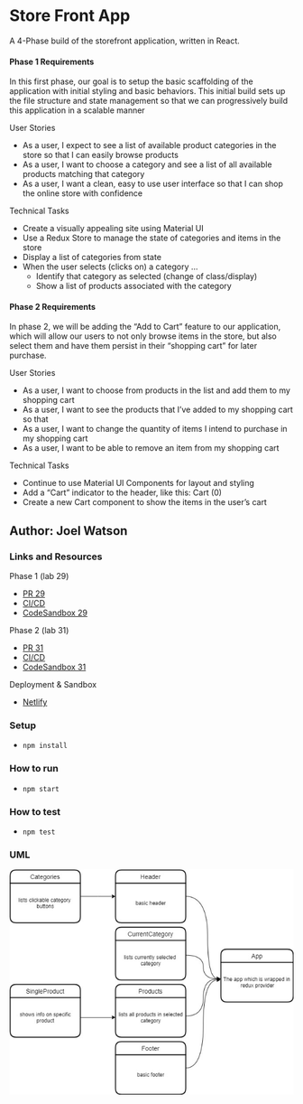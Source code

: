 # Store Front App

A 4-Phase build of the storefront application, written in React.

#### Phase 1 Requirements

In this first phase, our goal is to setup the basic scaffolding of the
application with initial styling and basic behaviors. This initial build sets up
the file structure and state management so that we can progressively build this
application in a scalable manner

User Stories

- As a user, I expect to see a list of available product categories in the store so that I can easily browse products
- As a user, I want to choose a category and see a list of all available products matching that category
- As a user, I want a clean, easy to use user interface so that I can shop the online store with confidence

Technical Tasks

- Create a visually appealing site using Material UI
- Use a Redux Store to manage the state of categories and items in the store
- Display a list of categories from state
- When the user selects (clicks on) a category …
  - Identify that category as selected (change of class/display)
  - Show a list of products associated with the category

#### Phase 2 Requirements

In phase 2, we will be adding the “Add to Cart” feature to our application, which
will allow our users to not only browse items in the store, but also select them
and have them persist in their “shopping cart” for later purchase.

User Stories

- As a user, I want to choose from products in the list and add them to my shopping cart
- As a user, I want to see the products that I’ve added to my shopping cart so that
- As a user, I want to change the quantity of items I intend to purchase in my shopping cart
- As a user, I want to be able to remove an item from my shopping cart

Technical Tasks

- Continue to use Material UI Components for layout and styling
- Add a “Cart” indicator to the header, like this: Cart (0)
- Create a new Cart component to show the items in the user’s cart

## Author: Joel Watson

### Links and Resources

Phase 1 (lab 29)

- [PR 29](https://github.com/401-advanced-javascript-joel/store-front/pull/1)
- [CI/CD](https://github.com/401-advanced-javascript-joel/store-front/pull/1/checks)
- [CodeSandbox 29](https://codesandbox.io/s/store-front-phase-1-ybooz)

Phase 2 (lab 31)

- [PR 31](https://github.com/401-advanced-javascript-joel/store-front/pull/2)
- [CI/CD](https://github.com/401-advanced-javascript-joel/store-front/pull/2/checks)
- [CodeSandbox 31](https://codesandbox.io/s/https://codesandbox.io/s/store-front-phase-2-m1oyw)

Deployment & Sandbox

- [Netlify](https://peaceful-curran-96d1bd.netlify.app/)

### Setup

- `npm install`

### How to run

- `npm start`

### How to test

- `npm test`

### UML

![UML 29](https://raw.githubusercontent.com/401-advanced-javascript-joel/store-front/master/assets/lab-29.jpg)
